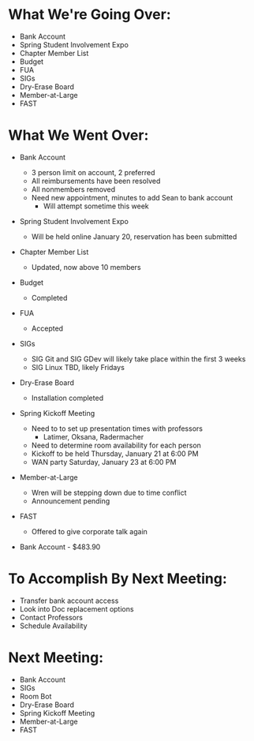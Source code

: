 # What We're Going Over:
- Bank Account
- Spring Student Involvement Expo
- Chapter Member List
- Budget
- FUA
- SIGs
- Dry-Erase Board
- Member-at-Large
- FAST

# What We Went Over:

- Bank Account
    - 3 person limit on account, 2 preferred
    - All reimbursements have been resolved
    - All nonmembers removed
    - Need new appointment, minutes to add Sean to bank account
        - Will attempt sometime this week

- Spring Student Involvement Expo
    - Will be held online January 20, reservation has been submitted

- Chapter Member List
    - Updated, now above 10 members

- Budget
    - Completed

- FUA 
    - Accepted

- SIGs
    - SIG Git and SIG GDev will likely take place within the first 3 weeks
    - SIG Linux TBD, likely Fridays

- Dry-Erase Board
    - Installation completed

- Spring Kickoff Meeting
    - Need to to set up presentation times with professors
        - Latimer, Oksana, Radermacher
    - Need to determine room availability for each person
    - Kickoff to be held Thursday, January 21 at 6:00 PM
    - WAN party Saturday, January 23 at 6:00 PM

- Member-at-Large
    - Wren will be stepping down due to time conflict
    - Announcement pending

- FAST
    - Offered to give corporate talk again

- Bank Account - $483.90

# To Accomplish By Next Meeting: 
- Transfer bank account access 
- Look into Doc replacement options
- Contact Professors
- Schedule Availability

# Next Meeting:
- Bank Account
- SIGs
- Room Bot
- Dry-Erase Board
- Spring Kickoff Meeting
- Member-at-Large
- FAST
